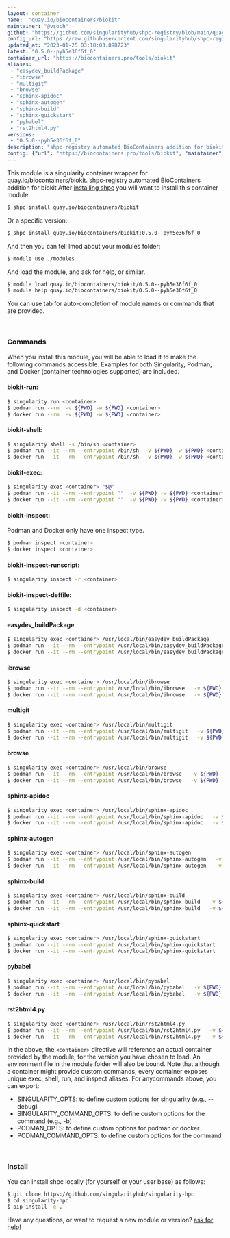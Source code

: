```yaml
---
layout: container
name:  "quay.io/biocontainers/biokit"
maintainer: "@vsoch"
github: "https://github.com/singularityhub/shpc-registry/blob/main/quay.io/biocontainers/biokit/container.yaml"
config_url: "https://raw.githubusercontent.com/singularityhub/shpc-registry/main/quay.io/biocontainers/biokit/container.yaml"
updated_at: "2023-01-25 03:18:03.898723"
latest: "0.5.0--pyh5e36f6f_0"
container_url: "https://biocontainers.pro/tools/biokit"
aliases:
 - "easydev_buildPackage"
 - "ibrowse"
 - "multigit"
 - "browse"
 - "sphinx-apidoc"
 - "sphinx-autogen"
 - "sphinx-build"
 - "sphinx-quickstart"
 - "pybabel"
 - "rst2html4.py"
versions:
 - "0.5.0--pyh5e36f6f_0"
description: "shpc-registry automated BioContainers addition for biokit"
config: {"url": "https://biocontainers.pro/tools/biokit", "maintainer": "@vsoch", "description": "shpc-registry automated BioContainers addition for biokit", "latest": {"0.5.0--pyh5e36f6f_0": "sha256:c38bd3f209e4a4214df467c42c651bcecdb14afde1b51335c50fc40287527a36"}, "tags": {"0.5.0--pyh5e36f6f_0": "sha256:c38bd3f209e4a4214df467c42c651bcecdb14afde1b51335c50fc40287527a36"}, "docker": "quay.io/biocontainers/biokit", "aliases": {"easydev_buildPackage": "/usr/local/bin/easydev_buildPackage", "ibrowse": "/usr/local/bin/ibrowse", "multigit": "/usr/local/bin/multigit", "browse": "/usr/local/bin/browse", "sphinx-apidoc": "/usr/local/bin/sphinx-apidoc", "sphinx-autogen": "/usr/local/bin/sphinx-autogen", "sphinx-build": "/usr/local/bin/sphinx-build", "sphinx-quickstart": "/usr/local/bin/sphinx-quickstart", "pybabel": "/usr/local/bin/pybabel", "rst2html4.py": "/usr/local/bin/rst2html4.py"}}
---
```


This module is a singularity container wrapper for quay.io/biocontainers/biokit.
shpc-registry automated BioContainers addition for biokit
After [installing shpc](#install) you will want to install this container module:


```bash
$ shpc install quay.io/biocontainers/biokit
```

Or a specific version:

```bash
$ shpc install quay.io/biocontainers/biokit:0.5.0--pyh5e36f6f_0
```

And then you can tell lmod about your modules folder:

```bash
$ module use ./modules
```

And load the module, and ask for help, or similar.

```bash
$ module load quay.io/biocontainers/biokit/0.5.0--pyh5e36f6f_0
$ module help quay.io/biocontainers/biokit/0.5.0--pyh5e36f6f_0
```

You can use tab for auto-completion of module names or commands that are provided.

<br>

### Commands

When you install this module, you will be able to load it to make the following commands accessible.
Examples for both Singularity, Podman, and Docker (container technologies supported) are included.

#### biokit-run:

```bash
$ singularity run <container>
$ podman run --rm  -v ${PWD} -w ${PWD} <container>
$ docker run --rm  -v ${PWD} -w ${PWD} <container>
```

#### biokit-shell:

```bash
$ singularity shell -s /bin/sh <container>
$ podman run --it --rm --entrypoint /bin/sh  -v ${PWD} -w ${PWD} <container>
$ docker run --it --rm --entrypoint /bin/sh  -v ${PWD} -w ${PWD} <container>
```

#### biokit-exec:

```bash
$ singularity exec <container> "$@"
$ podman run --it --rm --entrypoint ""  -v ${PWD} -w ${PWD} <container> "$@"
$ docker run --it --rm --entrypoint ""  -v ${PWD} -w ${PWD} <container> "$@"
```

#### biokit-inspect:

Podman and Docker only have one inspect type.

```bash
$ podman inspect <container>
$ docker inspect <container>
```

#### biokit-inspect-runscript:

```bash
$ singularity inspect -r <container>
```

#### biokit-inspect-deffile:

```bash
$ singularity inspect -d <container>
```


#### easydev_buildPackage

```bash
$ singularity exec <container> /usr/local/bin/easydev_buildPackage
$ podman run --it --rm --entrypoint /usr/local/bin/easydev_buildPackage   -v ${PWD} -w ${PWD} <container> -c " $@"
$ docker run --it --rm --entrypoint /usr/local/bin/easydev_buildPackage   -v ${PWD} -w ${PWD} <container> -c " $@"
```


#### ibrowse

```bash
$ singularity exec <container> /usr/local/bin/ibrowse
$ podman run --it --rm --entrypoint /usr/local/bin/ibrowse   -v ${PWD} -w ${PWD} <container> -c " $@"
$ docker run --it --rm --entrypoint /usr/local/bin/ibrowse   -v ${PWD} -w ${PWD} <container> -c " $@"
```


#### multigit

```bash
$ singularity exec <container> /usr/local/bin/multigit
$ podman run --it --rm --entrypoint /usr/local/bin/multigit   -v ${PWD} -w ${PWD} <container> -c " $@"
$ docker run --it --rm --entrypoint /usr/local/bin/multigit   -v ${PWD} -w ${PWD} <container> -c " $@"
```


#### browse

```bash
$ singularity exec <container> /usr/local/bin/browse
$ podman run --it --rm --entrypoint /usr/local/bin/browse   -v ${PWD} -w ${PWD} <container> -c " $@"
$ docker run --it --rm --entrypoint /usr/local/bin/browse   -v ${PWD} -w ${PWD} <container> -c " $@"
```


#### sphinx-apidoc

```bash
$ singularity exec <container> /usr/local/bin/sphinx-apidoc
$ podman run --it --rm --entrypoint /usr/local/bin/sphinx-apidoc   -v ${PWD} -w ${PWD} <container> -c " $@"
$ docker run --it --rm --entrypoint /usr/local/bin/sphinx-apidoc   -v ${PWD} -w ${PWD} <container> -c " $@"
```


#### sphinx-autogen

```bash
$ singularity exec <container> /usr/local/bin/sphinx-autogen
$ podman run --it --rm --entrypoint /usr/local/bin/sphinx-autogen   -v ${PWD} -w ${PWD} <container> -c " $@"
$ docker run --it --rm --entrypoint /usr/local/bin/sphinx-autogen   -v ${PWD} -w ${PWD} <container> -c " $@"
```


#### sphinx-build

```bash
$ singularity exec <container> /usr/local/bin/sphinx-build
$ podman run --it --rm --entrypoint /usr/local/bin/sphinx-build   -v ${PWD} -w ${PWD} <container> -c " $@"
$ docker run --it --rm --entrypoint /usr/local/bin/sphinx-build   -v ${PWD} -w ${PWD} <container> -c " $@"
```


#### sphinx-quickstart

```bash
$ singularity exec <container> /usr/local/bin/sphinx-quickstart
$ podman run --it --rm --entrypoint /usr/local/bin/sphinx-quickstart   -v ${PWD} -w ${PWD} <container> -c " $@"
$ docker run --it --rm --entrypoint /usr/local/bin/sphinx-quickstart   -v ${PWD} -w ${PWD} <container> -c " $@"
```


#### pybabel

```bash
$ singularity exec <container> /usr/local/bin/pybabel
$ podman run --it --rm --entrypoint /usr/local/bin/pybabel   -v ${PWD} -w ${PWD} <container> -c " $@"
$ docker run --it --rm --entrypoint /usr/local/bin/pybabel   -v ${PWD} -w ${PWD} <container> -c " $@"
```


#### rst2html4.py

```bash
$ singularity exec <container> /usr/local/bin/rst2html4.py
$ podman run --it --rm --entrypoint /usr/local/bin/rst2html4.py   -v ${PWD} -w ${PWD} <container> -c " $@"
$ docker run --it --rm --entrypoint /usr/local/bin/rst2html4.py   -v ${PWD} -w ${PWD} <container> -c " $@"
```



In the above, the `<container>` directive will reference an actual container provided
by the module, for the version you have chosen to load. An environment file in the
module folder will also be bound. Note that although a container
might provide custom commands, every container exposes unique exec, shell, run, and
inspect aliases. For anycommands above, you can export:

 - SINGULARITY_OPTS: to define custom options for singularity (e.g., --debug)
 - SINGULARITY_COMMAND_OPTS: to define custom options for the command (e.g., -b)
 - PODMAN_OPTS: to define custom options for podman or docker
 - PODMAN_COMMAND_OPTS: to define custom options for the command

<br>

### Install

You can install shpc locally (for yourself or your user base) as follows:

```bash
$ git clone https://github.com/singularityhub/singularity-hpc
$ cd singularity-hpc
$ pip install -e .
```

Have any questions, or want to request a new module or version? [ask for help!](https://github.com/singularityhub/singularity-hpc/issues)